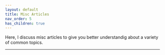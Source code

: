 ```yaml
---
layout: default
title: Misc Articles
nav_order: 5
has_children: true
---
```


Here, I discuss misc articles to give you better understandig about a variety of common topics.

---